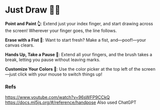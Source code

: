 # Just Draw 🧑‍🎨
**Point and Paint 👆**: Extend just your index finger, and start drawing across the screen! Wherever your finger goes, the line follows.

**Erase with a Fist 🤛**: Want to start fresh? Make a fist, and—poof!—your canvas clears.

**Hands Up, Take a Pause 🤚**: Extend all your fingers, and the brush takes a break, letting you pause without leaving marks.

**Customize Your Colors 🎨**: Use the color picker at the top left of the screen —just click with your mouse to switch things up!


### Refs
https://www.youtube.com/watch?v=96sWFP9CCkQ
https://docs.ml5js.org/#/reference/handpose
Also used ChatGPT
